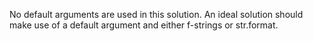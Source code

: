 No default arguments are used in this solution. An ideal solution should make use of a default argument
and either f-strings or str.format.
